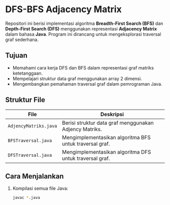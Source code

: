 # DFS-BFS Adjacency Matrix

Repositori ini berisi implementasi algoritma **Breadth-First Search (BFS)** dan **Depth-First Search (DFS)** menggunakan representasi **Adjacency Matrix** dalam bahasa **Java**. Program ini dirancang untuk mengeksplorasi traversal graf sederhana.

## Tujuan
- Memahami cara kerja DFS dan BFS dalam representasi graf matriks ketetanggaan.
- Mempelajari struktur data graf menggunakan array 2 dimensi.
- Mengembangkan pemahaman traversal graf dalam pemrograman Java.

## Struktur File

| File                  | Deskripsi                                                       |
|-----------------------|-----------------------------------------------------------------|
| `AdjencyMatriks.java` | Berisi struktur data graf menggunakan Adjency Matriks.          |
| `BFSTraversal.java`   | Mengimplementasikan algoritma BFS untuk traversal graf.         |
| `DFSTraversal.java`   | Mengimplementasikan algoritma DFS untuk traversal graf.         |

## Cara Menjalankan
1. Kompilasi semua file Java:
   ```bash
   javac *.java
